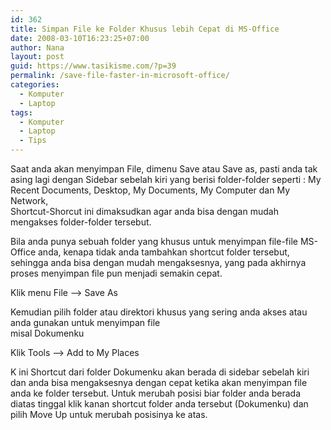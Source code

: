 ```yaml
---
id: 362
title: Simpan File ke Folder Khusus lebih Cepat di MS-Office
date: 2008-03-10T16:23:25+07:00
author: Nana
layout: post
guid: https://www.tasikisme.com/?p=39
permalink: /save-file-faster-in-microsoft-office/
categories:
  - Komputer
  - Laptop
tags:
  - Komputer
  - Laptop
  - Tips
---
```

Saat anda akan menyimpan File, dimenu Save atau Save as, pasti anda tak asing lagi dengan Sidebar sebelah kiri yang berisi folder-folder seperti : My Recent Documents, Desktop, My Documents, My Computer dan My Network,  
Shortcut-Shorcut ini dimaksudkan agar anda bisa dengan mudah mengakses folder-folder tersebut.

Bila anda punya sebuah folder yang khusus untuk menyimpan file-file MS-Office anda, kenapa tidak anda tambahkan shortcut folder tersebut, sehingga anda bisa dengan mudah mengaksesnya, yang pada akhirnya proses menyimpan file pun menjadi semakin cepat.

Klik menu File &#8211;> Save As

Kemudian pilih folder atau direktori khusus yang sering anda akses atau anda gunakan untuk menyimpan file  
misal Dokumenku

Klik Tools &#8211;> Add to My Places

K ini Shortcut dari folder Dokumenku akan berada di sidebar sebelah kiri dan anda bisa mengaksesnya dengan cepat ketika akan menyimpan file anda ke folder tersebut. Untuk merubah posisi biar folder anda berada diatas tinggal klik kanan shortcut folder anda tersebut (Dokumenku) dan pilih Move Up untuk merubah posisinya ke atas.